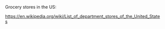 Grocery stores in the US:

https://en.wikipedia.org/wiki/List_of_department_stores_of_the_United_States